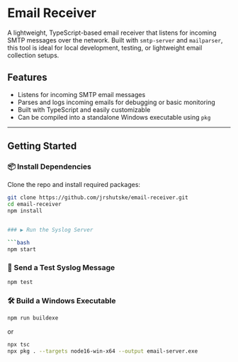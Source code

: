# Email Receiver

A lightweight, TypeScript-based email receiver that listens for incoming SMTP messages over the network. Built with `smtp-server` and `mailparser`, this tool is ideal for local development, testing, or lightweight email collection setups.

## Features

- Listens for incoming SMTP email messages
- Parses and logs incoming emails for debugging or basic monitoring
- Built with TypeScript and easily customizable
- Can be compiled into a standalone Windows executable using `pkg`

---

## Getting Started

### 📦 Install Dependencies

Clone the repo and install required packages:

````bash
git clone https://github.com/jrshutske/email-receiver.git
cd email-receiver
npm install


### ▶️ Run the Syslog Server

```bash
npm start
````

### 🧪 Send a Test Syslog Message

```bash
npm test
```

### 🛠️ Build a Windows Executable

```bash
npm run buildexe
```

or

```bash
npx tsc
npx pkg . --targets node16-win-x64 --output email-server.exe
```
